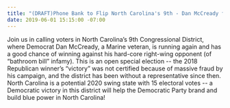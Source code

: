 ```yaml
---
title: "(DRAFT)Phone Bank to Flip North Carolina's 9th - Dan McCready for Congress!"
date: 2019-06-01 15:15:00 -07:00
---
```


Join us in calling voters in North Carolina’s 9th Congressional District, where Democrat Dan McCready, a Marine veteran, is running again and has a good chance of winning against his hard-core right-wing opponent (of  “bathroom bill” infamy). This is an open special election -- the 2018 Republican winner’s “victory” was not certified because of massive fraud by his campaign, and the district has been without a representative since then. North Carolina is a potential 2020 swing state with 15 electoral votes -- a Democratic victory in this district will help the Democratic Party brand and build blue power in North Carolina!
